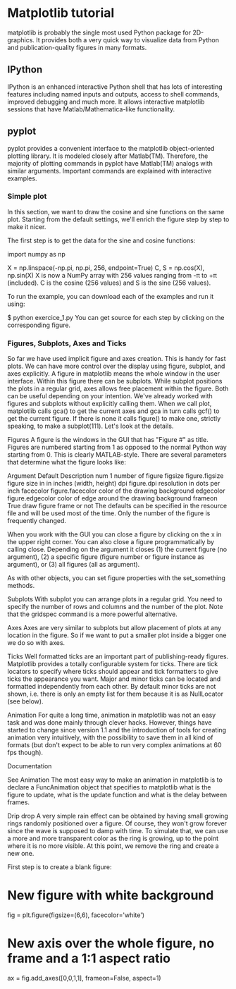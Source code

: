 # Matplotlib tutorial
matplotlib is probably the single most used Python package for 2D-graphics.
It provides both a very quick way to visualize data from Python and publication-quality figures in many formats. 

## IPython
IPython is an enhanced interactive Python shell that has lots of interesting features including named inputs and outputs, access to shell commands, 
improved debugging and much more. It allows interactive matplotlib sessions that have Matlab/Mathematica-like functionality.

## pyplot
pyplot provides a convenient interface to the matplotlib object-oriented plotting library. It is modeled closely after Matlab(TM).
Therefore, the majority of plotting commands in pyplot have Matlab(TM) analogs with similar arguments.
Important commands are explained with interactive examples.


### Simple plot
In this section, we want to draw the cosine and sine functions on the same plot. Starting from the default settings, we'll enrich the figure step by step to make it nicer.

The first step is to get the data for the sine and cosine functions:

import numpy as np

X = np.linspace(-np.pi, np.pi, 256, endpoint=True)
C, S = np.cos(X), np.sin(X)
X is now a NumPy array with 256 values ranging from -π to +π (included). C is the cosine (256 values) and S is the sine (256 values).

To run the example, you can download each of the examples and run it using:

$ python exercice_1.py
You can get source for each step by clicking on the corresponding figure.




### Figures, Subplots, Axes and Ticks
So far we have used implicit figure and axes creation. This is handy for fast plots.
We can have more control over the display using figure, subplot, and axes explicitly. 
A figure in matplotlib means the whole window in the user interface. Within this figure there can be subplots. 
While subplot positions the plots in a regular grid, axes allows free placement within the figure. 
Both can be useful depending on your intention. We've already worked with figures and subplots without explicitly calling them. 
When we call plot, matplotlib calls gca() to get the current axes and gca in turn calls gcf() to get the current figure.
If there is none it calls figure() to make one, strictly speaking, to make a subplot(111). Let's look at the details.

Figures
A figure is the windows in the GUI that has "Figure #" as title. Figures are numbered starting from 1 as opposed to the normal Python way starting from 0. 
This is clearly MATLAB-style. There are several parameters that determine what the figure looks like:

Argument	Default	Description
num	1	number of figure
figsize	figure.figsize	figure size in in inches (width, height)
dpi	figure.dpi	resolution in dots per inch
facecolor	figure.facecolor	color of the drawing background
edgecolor	figure.edgecolor	color of edge around the drawing background
frameon	True	draw figure frame or not
The defaults can be specified in the resource file and will be used most of the time. Only the number of the figure is frequently changed.

When you work with the GUI you can close a figure by clicking on the x in the upper right corner. You can also close a figure programmatically by calling close. Depending on the argument it closes (1) the current figure (no argument), (2) a specific figure (figure number or figure instance as argument), or (3) all figures (all as argument).

As with other objects, you can set figure properties with the set_something methods.


Subplots
With subplot you can arrange plots in a regular grid. You need to specify the number of rows and columns and the number of the plot. 
Note that the gridspec command is a more powerful alternative.

Axes
Axes are very similar to subplots but allow placement of plots at any location in the figure. 
So if we want to put a smaller plot inside a bigger one we do so with axes.



Ticks
Well formatted ticks are an important part of publishing-ready figures. Matplotlib provides a totally configurable system for ticks.
There are tick locators to specify where ticks should appear and tick formatters to give ticks the appearance you want.
Major and minor ticks can be located and formatted independently from each other. By default minor ticks are not shown, i.e.
there is only an empty list for them because it is as NullLocator (see below).



Animation
For quite a long time, animation in matplotlib was not an easy task and was done mainly through clever hacks. However, 
things have started to change since version 1.1 and the introduction of tools for creating animation very intuitively, 
with the possibility to save them in all kind of formats (but don't expect to be able to run very complex animations at 60 fps though).

Documentation

See Animation
The most easy way to make an animation in matplotlib is to declare a FuncAnimation object that specifies to matplotlib what is the figure to update,
what is the update function and what is the delay between frames.

Drip drop
A very simple rain effect can be obtained by having small growing rings randomly positioned over a figure. Of course,
they won't grow forever since the wave is supposed to damp with time. To simulate that, we can use a more and more transparent color as the ring is growing,
up to the point where it is no more visible. At this point, we remove the ring and create a new one.

First step is to create a blank figure:

# New figure with white background
fig = plt.figure(figsize=(6,6), facecolor='white')

# New axis over the whole figure, no frame and a 1:1 aspect ratio
ax = fig.add_axes([0,0,1,1], frameon=False, aspect=1)

